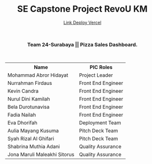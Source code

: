 <p align="center">
  <h1 align="center">SE Capstone Project RevoU KM</h1>
  <p align="center">
  <a href="https://km-feb24-surabaya-24-da5q7zyb6-evas-projects-e06c712a.vercel.app">Link Deploy Vercel</a>
</p>
<br>
  <h3 align="center">
  Team 24-Surabaya || Pizza Sales Dashboard.</h3> 
</p>
<br>

<table align="center">
  <tr>
    <th>Name</th>
    <th>PIC Roles</th>
    
  </tr>
  <tr>
    <td>Mohammad Abror Hidayat</td>
    <td>Project Leader</td>
    
  </tr>
  <tr>
    <td>Nurrahman Firdaus</td>
    <td>Front End Engineer</td>
    
  </tr>
  <tr>
    <td>Kevin Candra</td>
    <td>Front End Engineer</td>
    
  </tr>
  <tr>
    <td>Nurul Dini Kamilah</td>
    <td>Front End Engineer</td>
    
  </tr>
  <tr>
    <td>Bela Durotunavisa</td>
    <td>Front End Engineer</td>
    
  </tr>
  <tr>
    <td>Fadia Nailah</td>
    <td>Front End Engineer</td>
  </tr>
    <tr>
    <td>Eva Dhorifah</td>
    <td>Deployment Team</td>
  </tr>
    <tr>
    <td>Aulia Mayang Kusuma</td>
    <td>Pitch Deck Team</td>
  </tr>
    <tr>
    <td>Syah Rizal Al Ghifari</td>
    <td>Pitch Deck Team</td>
  </tr>
    <tr>
    <td>Shabrina Muthia Adani</td>
    <td>Quality Assurance</td>
  </tr>
    <tr>
    <td>Jona Maruli Maleakhi Sitorus</td>
    <td>Quality Assurance</td>
  </tr>
</table>

